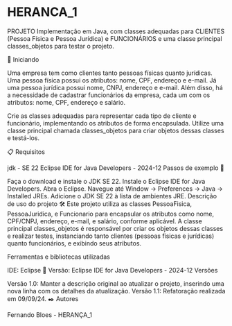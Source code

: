 # HERANCA_1
PROJETO Implementação em Java, com classes adequadas para CLIENTES (Pessoa Física e Pessoa Jurídica) e FUNCIONÁRIOS e uma classe principal classes_objetos para testar o projeto.

🚀 Iniciando

Uma empresa tem como clientes tanto pessoas físicas quanto jurídicas. Uma pessoa física possui os atributos: nome, CPF, endereço e e-mail. Já uma pessoa jurídica possui nome, CNPJ, endereço e e-mail. Além disso, há a necessidade de cadastrar funcionários da empresa, cada um com os atributos: nome, CPF, endereço e salário.

Crie as classes adequadas para representar cada tipo de cliente e funcionário, implementando os atributos de forma encapsulada. Utilize uma classe principal chamada classes_objetos para criar objetos dessas classes e testá-los.

📋 Requisitos

jdk - SE 22
Eclipse IDE for Java Developers - 2024-12
Passos de exemplo 🔧

Faça o download e instale o JDK SE 22.
Instale o Eclipse IDE for Java Developers.
Abra o Eclipse.
Navegue até Window -> Preferences -> Java -> Installed JREs.
Adicione o JDK SE 22 à lista de ambientes JRE.
Descrição de uso do projeto 🛠️
Este projeto utiliza as classes PessoaFisica, PessoaJuridica, e Funcionario para encapsular os atributos como nome, CPF/CNPJ, endereço, e-mail, e salário, conforme aplicável. A classe principal classes_objetos é responsável por criar os objetos dessas classes e realizar testes, instanciando tanto clientes (pessoas físicas e jurídicas) quanto funcionários, e exibindo seus atributos.

Ferramentas e bibliotecas utilizadas

IDE: Eclipse
📌 Versão: Eclipse IDE for Java Developers - 2024-12
Versões

Versão 1.0: Manter a descrição original ao atualizar o projeto, inserindo uma nova linha com os detalhes da atualização.
Versão 1.1: Refatoração realizada em 09/09/24.
✒️ Autores

Fernando Bloes - HERANÇA_1 
